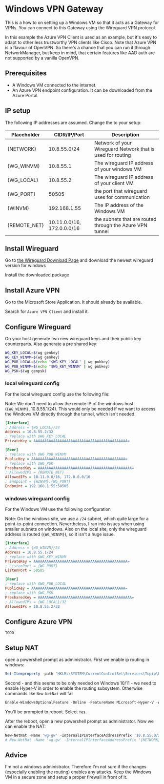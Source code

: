 # Windows VPN Gateway

This is a how to on setting up a Windows VM so that it acts as a Gateway for VPNs. You can connect to this Gateway using the Wireguard VPN protocol.

In this example the Azure VPN Client is used as an example, but it's easy to adapt to other less trustworthy VPN clients like
Cisco. Note that Azure VPN is a flavour of OpenVPN. So there's a chance that you can run it through NetworkManager, but keep in 
mind, that certain features like AAD auth are not supported by a vanilla OpenVPN.

## Prerequisites

- A Windows VM connected to the internet.
- An Azure VPN endpoint configuration. It can be downloaded from the Azure Portal.

## IP setup

The following IP addresses are assumed. Change the to your setup:

| Placeholder | CIDR/IP/Port        | Description |
|-----|----------------|-------------|
| {NETWORK} | 10.8.55.0/24   | Network of your Wireguard Network that is used for routing |
| {WG_WINVM} | 10.8.55.1      | The wireguard IP address of your windows VM |
| {WG_LOCAL} | 10.8.55.2      | The wireguard IP address of your client VM |
| {WG_PORT} | 50505 | the port that wireguard uses for communication |
| {WINVM} | 192.168.1.55   | The IP address of the Windows VM |
| {REMOTE_NET} | 10.11.0.0/16, 172.0.0.0/16     | the subnets that are routed through the Azure VPN tunnel |

## Install Wireguard

Go to [the Wireguard Download Page](https://www.wireguard.com/install/) and download the newest wireguard version for windows

Install the downloaded package

## Install Azure VPN

Go to the Microsoft Store Application. It should already be available.

Search for `Azure VPN Client` and install it.

## Configure Wireguard

On your host generate two new wireguard keys and their public key counterparts. Also generate a pre shared key:

```bash
WG_KEY_LOCAL=$(wg genkey)
WG_KEY_WINVM=$(wg genkey)
WG_PUB_LOCAL=$(echo "$WG_KEY_LOCAL" | wg pubkey)
WG_PUB_WINVM=$(echo "$WG_KEY_WINVM" | wg pubkey)
WG_PSK=$(wg genpsk)
```


### local wireguard config

For the local wireguard config use the following file:

Note: We don't need to allow the remote IP of the windows host
(`{WG_WINVM}`, 10.8.55.1/24). This would only be needed if we want to access the Windows VM directly through the tunnel, which isn't needed.

```ini
[Interface]
; Address = {WG_LOCAL}/24
Address = 10.8.55.2/32
; replace with $WG_KEY_LOCAL
PrivateKey = AAAAAAAAAAAAAAAAAAAAAAAAAAAAAAAAAAAAAAAAAAA=

[Peer]
; replace with $WG_PUB_WINVM
PublicKey = AAAAAAAAAAAAAAAAAAAAAAAAAAAAAAAAAAAAAAAAAAA=
; replace with $WG_PSK
PresharedKey = AAAAAAAAAAAAAAAAAAAAAAAAAAAAAAAAAAAAAAAAAAA=
; AllowedIPs = {REMOTE_NET}
AllowedIPs = 10.11.0.0/16, 172.0.0.0/16
; Endpoint = {WINVM}:{WG_PORT}
Endpoint = 192.168.1.55:50505
```

### windows wireguard config

For the Windows VM use the following configuration


Note: On the windows site, we use a `/24` subnet, which quite large for
a point-to-point connection. Nevertheless, I ran into issues when using
smaller subnets on windows. Also on the local site, only the wireguard
address is routed (`{WG_WINVM}`), so it isn't a huge issue.

```ini
[Interface]
; Address = {WG_WINVM}/24
Address = 10.8.55.1/24
; replace with $WG_KEY_WINVM
PrivateKey = AAAAAAAAAAAAAAAAAAAAAAAAAAAAAAAAAAAAAAAAAAA=
; ListenPort = {WG_PORT}
ListenPort = 50505

[Peer]
; replace with $WG_PUB_LOCAL
PublicKey = AAAAAAAAAAAAAAAAAAAAAAAAAAAAAAAAAAAAAAAAAAA=
; replace with $WG_PSK
PresharedKey = AAAAAAAAAAAAAAAAAAAAAAAAAAAAAAAAAAAAAAAAAAA=
; AllowedIPs = {WG_LOCAL}/32
AllowedIPs = 10.8.55.2/32
```

## Configure Azure VPN

`TODO`

## Setup NAT

open a powershell prompt as administrator. First we enable ip routing in windows:
```powershell
Set-Itemproperty -path 'HKLM:\SYSTEM\CurrentControlSet\Services\Tcpip\Parameters' -Name 'IPEnableRouter' -value '1'
```

Second - and this seems to be only needed on Windows 10/11 - we need to enable Hyper-V in order to enable the routing subsystem.
Otherwise commands like `New-NetNat` will fail
```powershell
Enable-WindowsOptionalFeature -Online -FeatureName Microsoft-Hyper-V -All
```

You'll be prompted to reboot. Select `Yes`.

After the reboot, open a new powershell prompt as administrator. Now we can enable the NAT:

```powershell
New-NetNat -Name 'wg-gw' -InternalIPInterfaceAddressPrefix '10.8.55.0/24'
# New-NetNat -Name 'wg-gw' -InternalIPInterfaceAddressPrefix '{NETWORK}'
```

## Advice

I'm not a windows administrator. Therefore I'm not sure if the changes (especially enabling the routing)
enables any attacks. Keep the Windows VM in a secure zone and setup a proper firewall in front of it.